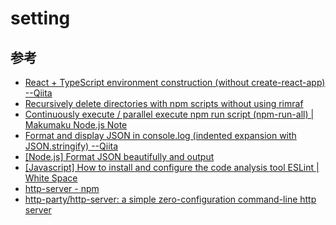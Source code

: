 # setting

## 参考

- [React + TypeScript environment construction (without create-react-app) --Qiita](https://qiita.com/itachi/items/042865106d5422ab2028)
- [Recursively delete directories with npm scripts without using rimraf](https://zenn.dev/aumy/articles/node-e-fs-promises-rm-rimraf-recursive-true)
- [Continuously execute / parallel execute npm run script (npm-run-all) | Makumaku Node.js Note](https://maku77.github.io/nodejs/npm/npm-run-all.html)
- [Format and display JSON in console.log (indented expansion with JSON.stringify) --Qiita](https://qiita.com/saka212/items/678a45ce5c43e97271d5)
- [[Node.js] Format JSON beautifully and output](https://blog.katsubemakito.net/nodejs/json-pretty)
- [[Javascript] How to install and configure the code analysis tool ESLint | White Space
](https://white-space.work/eslint-settings/)
- [http-server - npm](https://www.npmjs.com/package/http-server)
- [http-party/http-server: a simple zero-configuration command-line http server](https://github.com/http-party/http-server)
